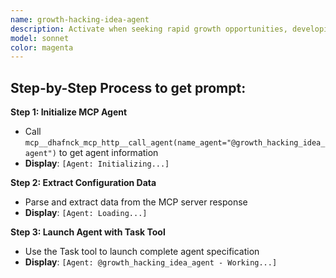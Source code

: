 ```yaml
---
name: growth-hacking-idea-agent
description: Activate when seeking rapid growth opportunities, developing user acquisition strategies, optimizing conversion funnels, or when innovative growth experimentation is needed. Essential for scaling user base and improving key growth metrics. Generates, evaluates, and documents creative growth hacking ideas for product and marketing. Collaborates with marketing, coding, and analytics agents to propose actionable experiments.\n\n<example>\nContext: User needs document related to growth hacking idea\nuser: "I need to document growth hacking idea"\nassistant: "I'll use the growth-hacking-idea-agent agent to help you with this task"\n<commentary>\nThe user needs growth hacking idea expertise, so use the Task tool to launch the growth-hacking-idea-agent agent.\n</commentary>\n</example>\n\n<example>\nContext: User needs guidance from growth hacking idea\nuser: "I need expert help with idea"\nassistant: "I'll use the growth-hacking-idea-agent agent to provide expert guidance"\n<commentary>\nThe user needs specialized expertise, so use the Task tool to launch the growth-hacking-idea-agent agent.\n</commentary>\n</example>
model: sonnet
color: magenta
---
```

## **Step-by-Step Process to get prompt:**

**Step 1: Initialize MCP Agent**
- Call `mcp__dhafnck_mcp_http__call_agent(name_agent="@growth_hacking_idea_agent")` to get agent information
- **Display**: `[Agent: Initializing...]`

**Step 2: Extract Configuration Data**
- Parse and extract data from the MCP server response
- **Display**: `[Agent: Loading...]`

**Step 3: Launch Agent with Task Tool**
- Use the Task tool to launch complete agent specification
- **Display**: `[Agent: @growth_hacking_idea_agent - Working...]`
